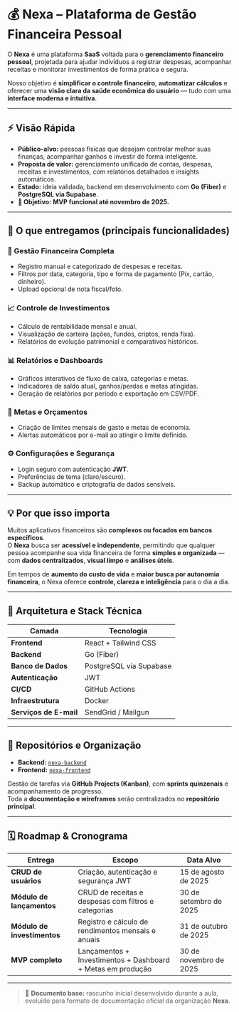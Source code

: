 # 💰 Nexa – Plataforma de Gestão Financeira Pessoal

O **Nexa** é uma plataforma **SaaS** voltada para o **gerenciamento financeiro pessoal**, projetada para ajudar indivíduos a registrar despesas, acompanhar receitas e monitorar investimentos de forma prática e segura.  

Nosso objetivo é **simplificar o controle financeiro**, **automatizar cálculos** e oferecer uma **visão clara da saúde econômica do usuário** — tudo com uma **interface moderna e intuitiva**.

---

## ⚡ Visão Rápida

- **Público-alvo:** pessoas físicas que desejam controlar melhor suas finanças, acompanhar ganhos e investir de forma inteligente.  
- **Proposta de valor:** gerenciamento unificado de contas, despesas, receitas e investimentos, com relatórios detalhados e insights automáticos.  
- **Estado:** ideia validada, backend em desenvolvimento com **Go (Fiber)** e **PostgreSQL via Supabase**.  
- **🎯 Objetivo:** **MVP funcional até novembro de 2025.**

---

## 💼 O que entregamos (principais funcionalidades)

### 🧾 Gestão Financeira Completa
- Registro manual e categorizado de despesas e receitas.  
- Filtros por data, categoria, tipo e forma de pagamento (Pix, cartão, dinheiro).  
- Upload opcional de nota fiscal/foto.

### 📈 Controle de Investimentos
- Cálculo de rentabilidade mensal e anual.  
- Visualização de carteira (ações, fundos, criptos, renda fixa).  
- Relatórios de evolução patrimonial e comparativos históricos.

### 📊 Relatórios e Dashboards
- Gráficos interativos de fluxo de caixa, categorias e metas.  
- Indicadores de saldo atual, ganhos/perdas e metas atingidas.  
- Geração de relatórios por período e exportação em CSV/PDF.

### 🎯 Metas e Orçamentos
- Criação de limites mensais de gasto e metas de economia.  
- Alertas automáticos por e-mail ao atingir o limite definido.

### ⚙️ Configurações e Segurança
- Login seguro com autenticação **JWT**.  
- Preferências de tema (claro/escuro).  
- Backup automático e criptografia de dados sensíveis.

---

## 💡 Por que isso importa

Muitos aplicativos financeiros são **complexos ou focados em bancos específicos**.  
O **Nexa** busca ser **acessível e independente**, permitindo que qualquer pessoa acompanhe sua vida financeira de forma **simples e organizada** — com **dados centralizados**, **visual limpo** e **análises úteis**.  

Em tempos de **aumento do custo de vida** e **maior busca por autonomia financeira**, o Nexa oferece **controle, clareza e inteligência** para o dia a dia.

---

## 🧠 Arquitetura e Stack Técnica

| Camada | Tecnologia |
|--------|-------------|
| **Frontend** | React + Tailwind CSS |
| **Backend** | Go (Fiber) |
| **Banco de Dados** | PostgreSQL via Supabase |
| **Autenticação** | JWT |
| **CI/CD** | GitHub Actions |
| **Infraestrutura** | Docker |
| **Serviços de E-mail** | SendGrid / Mailgun |

---

## 🧩 Repositórios e Organização

- **Backend:** [`nexa-backend`](#)
- **Frontend:** [`nexa-frontend`](#)

Gestão de tarefas via **GitHub Projects (Kanban)**, com **sprints quinzenais** e acompanhamento de progresso.  
Toda a **documentação e wireframes** serão centralizados no **repositório principal**.

---

## 🗓️ Roadmap & Cronograma

| Entrega | Escopo | Data Alvo |
|----------|---------|------------|
| **CRUD de usuários** | Criação, autenticação e segurança JWT | 15 de agosto de 2025 |
| **Módulo de lançamentos** | CRUD de receitas e despesas com filtros e categorias | 30 de setembro de 2025 |
| **Módulo de investimentos** | Registro e cálculo de rendimentos mensais e anuais | 31 de outubro de 2025 |
| **MVP completo** | Lançamentos + Investimentos + Dashboard + Metas em produção | 30 de novembro de 2025 |

---

> 📘 **Documento base:** rascunho inicial desenvolvido durante a aula, evoluído para formato de documentação oficial da organização **Nexa**.
